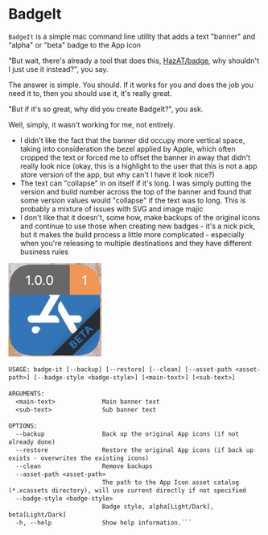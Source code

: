 #  BadgeIt

`BadgeIt` is a simple mac command line utility that adds a text "banner" and "alpha" or "beta" badge to the App icon

"But wait, there's already a tool that does this, [HazAT/badge](https://github.com/HazAT/badge), why shouldn't I just use it instead?", you say.

The answer is simple.  You should.  If it works for you and does the job you need it to, then you should use it, it's really great.

"But if it's so great, why did you create BadgeIt?", you ask.

Well, simply, it wasn't working for me, not entirely.

* I didn't like the fact that the banner did occupy more vertical space, taking into consideration the bezel applied by Apple, which often cropped the text or forced me to offset the banner in away that didn't really look nice (okay, this is a highlight to the user that this is not a app store version of the app, but why can't I have it look nice?)
* The text can "collapse" in on itself if it's long.  I was simply putting the version and build number across the top of the banner and found that some version values would "collapse" if the text was to long.  This is probably a mixture of issues with SVG and image majic
* I don't like that it doesn't, some how, make backups of the original icons and continue to use those when creating new badges - it's a nick pick, but it makes the build process a little more complicated - especially when you're releasing to multiple destinations and they have different business rules

![Assets/BadgedIcon.png](Assets/BadgedIcon.png?raw=1)

```BadgeIt --help
USAGE: badge-it [--backup] [--restore] [--clean] [--asset-path <asset-path>] [--badge-style <badge-style>] [<main-text>] [<sub-text>]

ARGUMENTS:
  <main-text>             Main banner text 
  <sub-text>              Sub banner text 

OPTIONS:
  --backup                Back up the original App icons (if not already done) 
  --restore               Restore the original App icons (if back up exists - overwrites the existing icons) 
  --clean                 Remove backups 
  --asset-path <asset-path>
                          The path to the App Icon asset catalog (*.xcassets directory), will use current directly if not specified 
  --badge-style <badge-style>
                          Badge style, alpha[Light/Dark], beta[Light/Dark] 
  -h, --help              Show help information.```
